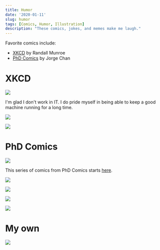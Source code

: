 ```yaml
---
title: Humor
date: '2020-01-11'
slug: humor
tags: [Comics, Humor, Illustration]
description: "These comics, jokes, and memes make me laugh."
---
```


Favorite comics include:

+ [XKCD](https://xkcd.com/) by Randall Munroe
+ [PhD Comics](https://phdcomics.com) by Jorge Chan


# XKCD

![](https://imgs.xkcd.com/comics/laptop_issues.png)

I'm glad I don't work in IT. I do pride myself in being able to keep a good machine running for a long time.

![](https://imgs.xkcd.com/comics/color_pattern.png)

![](https://imgs.xkcd.com/comics/state_borders.png)

# PhD Comics

![](https://phdcomics.com/comics/archive/phd072718s.gif)

This series of comics from PhD Comics starts [here](http://phdcomics.com/comics/archive.php?comicid=1808).

![](https://phdcomics.com/comics/archive/phd061715s.gif)

![](https://phdcomics.com/comics/archive/phd061915s.gif)

![](https://phdcomics.com/comics/archive/phd062415s.gif)

![](https://phdcomics.com/comics/archive/phd082416s.gif)

# My own

![](/i_dont_mind_sherbert.jpg)
